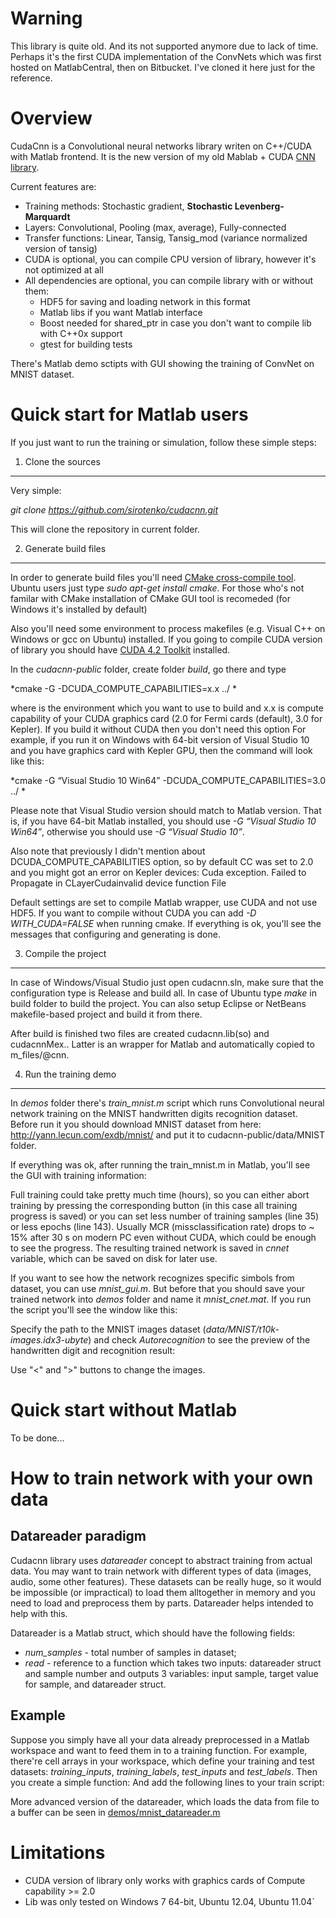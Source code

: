 # Warning #

This library is quite old. And its not supported anymore due to lack of time. 
Perhaps it's the first CUDA implementation of the ConvNets which was first hosted on MatlabCentral, then on Bitbucket. I've cloned it here just for the reference.

Overview
========

CudaCnn is a Convolutional neural networks library writen on C++/CUDA
with Matlab frontend. It is the new version of my old Mablab + CUDA [CNN
library][].

Current features are:

-   Training methods: Stochastic gradient, **Stochastic
    Levenberg-Marquardt**
-   Layers: Convolutional, Pooling (max, average), Fully-connected
-   Transfer functions: Linear, Tansig, Tansig\_mod (variance normalized
    version of tansig)
-   CUDA is optional, you can compile CPU version of library, however
    it's not optimized at all
-   All dependencies are optional, you can compile library with or
    without them:
    -   HDF5 for saving and loading network in this format
    -   Matlab libs if you want Matlab interface
    -   Boost needed for shared\_ptr in case you don't want to compile
        lib with C++0x support
    -   gtest for building tests

There's Matlab demo sctipts with GUI showing the training of ConvNet on
MNIST dataset.

Quick start for Matlab users
============================

If you just want to run the training or simulation, follow these simple
steps:

1. Clone the sources
--------------------

Very simple:

*git clone <https://github.com/sirotenko/cudacnn.git>*

This will clone the repository in current folder.

2. Generate build files
-----------------------

In order to generate build files you'll need [CMake cross-compile
tool][]. Ubuntu users just type *sudo apt-get install cmake*. For
those who's not familar with CMake installation of CMake GUI tool is
recomeded (for Windows it's installed by default)

Also you'll need some environment to process makefiles (e.g. Visual C++
on Windows or gcc on Ubuntu) installed. If you going to compile CUDA
version of library you should have [CUDA 4.2 Toolkit][] installed.

In the *cudacnn-public* folder, create folder *build*, go there and
type

*cmake -G <generator> -DCUDA\_COMPUTE\_CAPABILITIES=x.x ../ *

where <generator> is the environment which you want to use to build and
x.x is compute capability of your CUDA graphics card (2.0 for Fermi
cards (default), 3.0 for Kepler). If you build it without CUDA then you
don't need this option For example, if you run it on Windows with 64-bit
version of Visual Studio 10 and you have graphics card with Kepler GPU,
then the command will look like this:

*cmake -G “Visual Studio 10 Win64” -DCUDA\_COMPUTE\_CAPABILITIES=3.0
../ *

Please note that Visual Studio version should match to Matlab version.
That is, if you have 64-bit Matlab installed, you should use *-G
“Visual Studio 10 Win64”*, otherwise you should use *-G “Visual Studio
10”*.

Also note that previously I didn't mention about
DCUDA\_COMPUTE\_CAPABILITIES option, so by default CC was set to 2.0 and
you might got an error on Kepler devices: Cuda exception. Failed to
Propagate in CLayerCudainvalid device function File

Default settings are set to compile Matlab wrapper, use CUDA and not use
HDF5. If you want to compile without CUDA you can add *-D
WITH\_CUDA=FALSE* when running cmake. If everything is ok, you'll see
the messages that configuring and generating is done.

3. Compile the project
----------------------

In case of Windows/Visual Studio just open cudacnn.sln, make sure that
the configuration type is Release and build all. In case of Ubuntu type
*make* in build folder to build the project. You can also setup
Eclipse or NetBeans makefile-based project and build it from there.

After build is finished two files are created cudacnn.lib(so) and
cudacnnMex.<mexext>. Latter is an wrapper for Matlab and automatically
copied to m\_files/@cnn.

4. Run the training demo
------------------------

In *demos* folder there's *train\_mnist.m* script which runs
Convolutional neural network training on the MNIST handwritten digits
recognition dataset. Before run it you should download MNIST dataset
from here: <http://yann.lecun.com/exdb/mnist/> and put it to
cudacnn-public/data/MNIST folder.

If everything was ok, after running the train\_mnist.m in Matlab, you'll
see the GUI with training information:

Full training could take pretty much time (hours), so you can either
abort training by pressing the corresponding button (in this case all
training progress is saved) or you can set less number of training
samples (line 35) or less epochs (line 143). Usually MCR
(missclassification rate) drops to \~ 15% after 30 s on modern PC even
without CUDA, which could be enough to see the progress. The resulting
trained network is saved in *cnnet* variable, which can be saved on
disk for later use.

If you want to see how the network recognizes specific simbols from
dataset, you can use *mnist\_gui.m*. But before that you should save
your trained network into *demos* folder and name it
*mnist\_cnet.mat*. If you run the script you'll see the window like
this:

Specify the path to the MNIST images dataset
(*data/MNIST/t10k-images.idx3-ubyte*) and check *Autorecognition* to
see the preview of the handwritten digit and recognition result:

Use "\<" and "\>" buttons to change the images.

Quick start without Matlab
==========================

To be done...

How to train network with your own data
=======================================
Datareader paradigm
-------------------

Cudacnn library uses *datareader* concept to abstract training from
actual data. You may want to train network with different types of data
(images, audio, some other features). These datasets can be really huge,
so it would be impossible (or impractical) to load them alltogether in
memory and you need to load and preprocess them by parts. Datareader
helps intended to help with this.

Datareader is a Matlab struct, which should have the following fields:

-   *num\_samples* - total number of samples in dataset;
-   *read* - reference to a function which takes two inputs:
    datareader struct and sample number and outputs 3 variables: input
    sample, target value for sample, and datareader struct.

Example
-------

Suppose you simply have all your data already preprocessed in a Matlab
workspace and want to feed them in to a training function. For example,
there're cell arrays in your workspace, which define your training and
test datasets: *training\_inputs*, *training\_labels*,
*test\_inputs* and *test\_labels*. Then you create a simple
function: And add the following lines to your train script:

More advanced version of the datareader, which loads the data from file
to a buffer can be seen in [demos/mnist\_datareader.m][]

Limitations
===========

 - CUDA version of library only works with graphics cards of Compute capability >= 2.0
 - Lib was only tested on Windows 7 64-bit, Ubuntu 12.04, Ubuntu 11.04`

  [demos/mnist\_datareader.m]: https://bitbucket.org/intelligenceagent/cudacnn-public/src/b41b9d154ea651f2d7d12ad5af5493f6090894c2/demos/mnist_datareader.m?at=default
    "wikilink"

  [CNN library]: http://www.mathworks.com/matlabcentral/fileexchange/24291
    "wikilink"
  [here]: http://mercurial.selenic.com/downloads/ "wikilink"
  [1]: http://tortoisehg.bitbucket.org/download/index.html "wikilink"
  [CMake cross-compile tool]: http://www.cmake.org/cmake/resources/software.html
    "wikilink"
  [CUDA 4.2 Toolkit]: http://developer.nvidia.com/cuda/cuda-downloads
    "wikilink"
